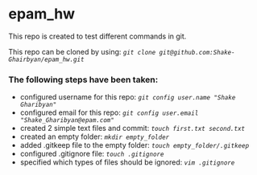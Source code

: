 # epam_hw


This repo is created to test different commands in git.

This repo can be cloned by using: *`git clone git@github.com:Shake-Ghairbyan/epam_hw.git`*

### The following steps have been taken: 
  - configured username for this repo: *`git config user.name "Shake Gharibyan"`*
  - configured email for this repo: *`git config user.email "Shake_Gharibyan@epam.com"`*
  - created 2 simple text files and commit: *`touch first.txt second.txt`*
  - created an empty folder: *`mkdir empty_folder`*
  - added .gitkeep file to the empty folder: *`touch empty_folder/.gitkeep`*
  - configured .gitignore file: *`touch .gitignore`*
  - specified which types of files should be ignored: *`vim .gitignore`*
